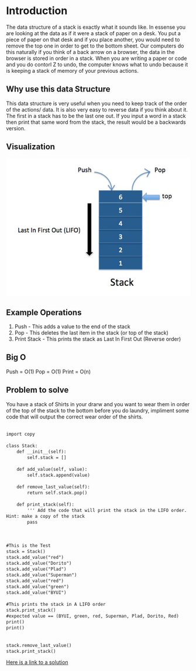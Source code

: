 # Introduction

The data structure of a stack is exactly what it sounds like. In essense you are looking at the data as if it were a stack of paper on a desk. You put a piece of paper on that desk and if you place another, you would need to remove the top one in order to get to the bottom sheet. Our computers do this naturally if you think of a back arrow on a browser, the data in the browser is stored in order in a stack. When you are writing a paper or code and you do contorl Z to undo, the computer knows what to undo because it is keeping a stack of memory of your previous actions. 

## Why use this data Structure

This data structure is very useful when you need to keep track of the order of the actions/ data. It is also very easy to reverse data if you think about it. The first in a stack has to be the last one out. If you input a word in a stack then print that same word from the stack, the result would be a backwards version.  



## Visualization

![My image file](/images/stack.webp)



## Example Operations

1. Push - This adds a value to the end of the stack 
2. Pop - This deletes the last item in the stack (or top of the stack)
3. Print Stack - This prints the stack as Last In First Out (Reverse order)

## Big O
Push = O(1)
Pop = O(1)
Print  = O(n)

## Problem to solve

You have a stack of Shirts in your drarw and you want to wear them in order of the top of the stack to the bottom before you do laundry, impliment some code that will output the correct wear order of the shirts. 

```

import copy

class Stack:
    def __init__(self):
        self.stack = []

    def add_value(self, value):
        self.stack.append(value)
    
    def remove_last_value(self):
        return self.stack.pop()
    
    def print_stack(self):
        ''' Add the code that will print the stack in the LIFO order. Hint: make a copy of the stack
        pass 
        


#This is the Test       
stack = Stack()
stack.add_value("red")
stack.add_value("Dorito")
stack.add_value("Plad")
stack.add_value("Superman")
stack.add_value("red")
stack.add_value("green")
stack.add_value("BYUI")

#This prints the stack in A LIFO order
stack.print_stack()
#expected value == (BYUI, green, red, Superman, Plad, Dorito, Red)
print()
print()


stack.remove_last_value()
stack.print_stack()

```

[Here is a link to a solution](stack.py)